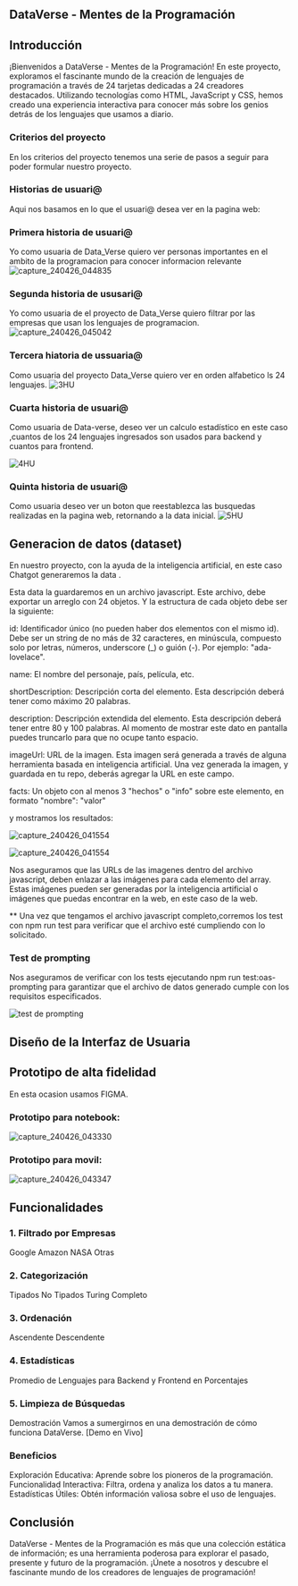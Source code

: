 ## DataVerse - Mentes de la Programación

## Introducción
¡Bienvenidos a DataVerse - Mentes de la Programación! En este proyecto, exploramos el fascinante mundo de la creación de lenguajes de programación a través de 24 tarjetas dedicadas a 24 creadores destacados. Utilizando tecnologías como HTML, JavaScript y CSS, hemos creado una experiencia interactiva para conocer más sobre los genios detrás de los lenguajes que usamos a diario.
 ### Criterios del proyecto
 
 En los criterios del proyecto tenemos una serie de pasos a seguir para poder formular nuestro proyecto.

 ### Historias de usuari@
  Aqui nos basamos en lo que el usuari@ desea ver en la pagina web:
 
 ### Primera historia de usuari@
 Yo como usuaria de Data_Verse quiero ver personas importantes en el ambito de la programacion para conocer informacion relevante
 ![capture_240426_044835](https://github.com/Famelzulo/DEV014-Dataverse/assets/126844509/be034759-925b-4e5c-bd77-3b944c376315)

 
 ### Segunda historia de ususari@
 Yo como usuaria de el proyecto de Data_Verse  quiero filtrar por las empresas que usan los lenguajes de programacion.
 ![capture_240426_045042](https://github.com/Famelzulo/DEV014-Dataverse/assets/126844509/560384bf-3081-4d00-91c2-13fcf13969e0)

 
 ### Tercera hiatoria de ussuaria@
 Como usuaria del proyecto Data_Verse quiero ver en orden alfabetico ls 24 lenguajes.
![3HU](https://github.com/Famelzulo/DEV014-Dataverse/assets/126844509/2c8880de-45fc-4031-96ca-e6ab5ed81f70)

 
 ### Cuarta historia de usuari@
 Como usuaria de Data-verse, deseo ver un calculo estadístico en este caso ,cuantos de los 24 lenguajes ingresados son usados para backend y cuantos para frontend.
 
 ![4HU](https://github.com/Famelzulo/DEV014-Dataverse/assets/126844509/8f0da5fd-a798-42d2-afeb-1f6f1a42a224)

 
 ### Quinta historia de usuari@
 Como usuaria deseo ver un boton que reestablezca las busquedas realizadas en la pagina web, retornando a la data inicial.
 ![5HU](https://github.com/Famelzulo/DEV014-Dataverse/assets/126844509/2be1f84d-b5c7-4a7e-a6d6-058bc457af93)

 

 ## Generacion de datos (dataset)
 En nuestro proyecto, con la ayuda de la inteligencia artificial, en este caso Chatgot generaremos la data .

Esta data la guardaremos en un archivo javascript. Este archivo, debe exportar un arreglo con 24 objetos. Y la estructura de cada objeto debe ser la siguiente:

id: Identificador único (no pueden haber dos elementos con el mismo id). Debe ser un string de no más de 32 caracteres, en minúscula, compuesto solo por letras, números, underscore (_) o guión (-). Por ejemplo: "ada-lovelace".

name: El nombre del personaje, país, película, etc.

shortDescription: Descripción corta del elemento. Esta descripción deberá tener como máximo 20 palabras.

description: Descripción extendida del elemento. Esta descripción deberá tener entre 80 y 100 palabras. Al momento de mostrar este dato en pantalla puedes truncarlo para que no ocupe tanto espacio.

imageUrl: URL de la imagen. Esta imagen será generada a través de alguna herramienta basada en inteligencia artificial. Una vez generada la imagen, y guardada en tu repo, deberás agregar la URL en este campo.

facts: Un objeto con al menos 3 "hechos" o "info" sobre este elemento, en formato "nombre": "valor"

y mostramos los resultados:

![capture_240426_041554](https://github.com/Famelzulo/DEV014-Dataverse/assets/126844509/152c54a2-5081-4dfa-9688-bd56e0dff19c)


![capture_240426_041554](https://github.com/Famelzulo/DEV014-Dataverse/assets/126844509/914e7957-9ac1-4a74-b8c1-1d7005d7b576)

Nos aseguramos que las URLs de las imagenes dentro del archivo javascript, deben enlazar a las imágenes para cada elemento del array. Estas imágenes pueden ser generadas por la inteligencia artificial o imágenes que puedas encontrar en la web, en este caso de la web.

** Una vez que tengamos el archivo javascript completo,corremos los test con npm run test para verificar que el archivo esté cumpliendo con lo solicitado.

### Test de prompting 

Nos aseguramos  de verificar con los tests ejecutando npm run test:oas-prompting para garantizar que el archivo de datos generado cumple con los requisitos especificados.

![test de prompting](https://github.com/Famelzulo/DEV014-Dataverse/assets/126844509/0eb36cf2-0ee2-4342-a072-8e09fbf97b5c)


## Diseño de la Interfaz de Usuaria

## Prototipo de alta fidelidad
En esta ocasion usamos FIGMA.

### Prototipo para notebook:

![capture_240426_043330](https://github.com/Famelzulo/DEV014-Dataverse/assets/126844509/e8d88d07-d06a-497c-ab73-ef8358488331)

### Prototipo para movil:

![capture_240426_043347](https://github.com/Famelzulo/DEV014-Dataverse/assets/126844509/3442a2bc-d2ac-454b-8771-5788bdaff050)






## Funcionalidades

### 1. Filtrado por Empresas
Google
Amazon
NASA
Otras
### 2. Categorización
Tipados
No Tipados
Turing Completo
### 3. Ordenación
Ascendente
Descendente
### 4. Estadísticas
Promedio de Lenguajes para Backend y Frontend en Porcentajes
### 5. Limpieza de Búsquedas

Demostración
Vamos a sumergirnos en una demostración de cómo funciona DataVerse. [Demo en Vivo]

### Beneficios
Exploración Educativa: Aprende sobre los pioneros de la programación.
Funcionalidad Interactiva: Filtra, ordena y analiza los datos a tu manera.
Estadísticas Útiles: Obtén información valiosa sobre el uso de lenguajes.
## Conclusión
DataVerse - Mentes de la Programación es más que una colección estática de información; es una herramienta poderosa para explorar el pasado, presente y futuro de la programación. ¡Únete a nosotros y descubre el fascinante mundo de los creadores de lenguajes de programación!
